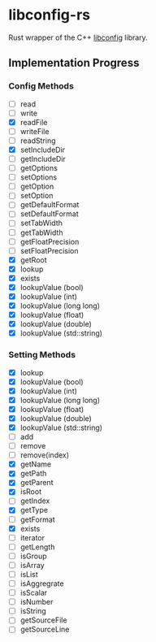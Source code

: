 # libconfig-rs

Rust wrapper of	the C++ [libconfig](https://github.com/hyperrealm/libconfig) library.

## Implementation Progress

### Config Methods

- [ ] read
- [ ] write
- [x] readFile
- [ ] writeFile
- [ ] readString
- [x] setIncludeDir
- [ ] getIncludeDir
- [ ] getOptions
- [ ] setOptions
- [ ] getOption
- [ ] setOption
- [ ] getDefaultFormat
- [ ] setDefaultFormat
- [ ] setTabWidth
- [ ] getTabWidth
- [ ] getFloatPrecision
- [ ] setFloatPrecision
- [x] getRoot
- [x] lookup
- [x] exists
- [x] lookupValue (bool)
- [x] lookupValue (int)
- [x] lookupValue (long long)
- [x] lookupValue (float)
- [x] lookupValue (double)
- [x] lookupValue (std::string)

### Setting Methods

- [x] lookup
- [x] lookupValue (bool)
- [x] lookupValue (int)
- [x] lookupValue (long long)
- [x] lookupValue (float)
- [x] lookupValue (double)
- [x] lookupValue (std::string)
- [ ] add
- [ ] remove
- [ ] remove(index)
- [x] getName
- [x] getPath
- [x] getParent
- [x] isRoot
- [ ] getIndex
- [x] getType
- [ ] getFormat
- [x] exists
- [ ] iterator
- [ ] getLength
- [ ] isGroup
- [ ] isArray
- [ ] isList
- [ ] isAggregrate
- [ ] isScalar
- [ ] isNumber
- [ ] isString
- [ ] getSourceFile
- [ ] getSourceLine
